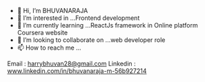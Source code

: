 - 👋 Hi, I’m BHUVANARAJA
- 👀 I’m interested in ...Frontend development
- 🌱 I’m currently learning ...ReactJs framework in Online platform Coursera website
- 💞️ I’m looking to collaborate on ...web developer role
- 📫 How to reach me ...

Email : harrybhuvan28@gmail.com
Linkedin : www.linkedin.com/in/bhuvanaraja-m-56b927214


